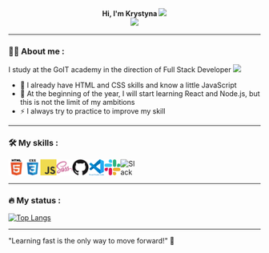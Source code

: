 <div align="center" ><b>Hi, I'm Krystyna </b> <img src="https://media.giphy.com/media/v1.Y2lkPTc5MGI3NjExMGJhdnh0YWRzOW12dXg1b3V5c21pcHdiamY4YXExb3ZjdnI0Znl5aiZlcD12MV9pbnRlcm5hbF9naWZfYnlfaWQmY3Q9cw/hvRJCLFzcasrR4ia7z/giphy.gif"  width="30px"/> </div>

<div id="header" align="center">
<img src="https://media.giphy.com/media/v1.Y2lkPTc5MGI3NjExZzBzYTl4amgzcW5tYTg1ang2djFmbHNvM3ZjdHQyeXEwNXg1dWVvbyZlcD12MV9pbnRlcm5hbF9naWZfYnlfaWQmY3Q9cw/rqd9R3yaDy16a8kDC1/giphy.gif" width="150" />
</div>

---

### :woman_technologist: About me :
I study at the GoIT academy in the direction of Full Stack Developer <img src="https://media.giphy.com/media/WUlplcMpOCEmTGBtBW/giphy.gif" width="30"> <br>
- :seedling: I already have HTML and CSS skills and know a little JavaScript <br>
- :telescope: At the beginning of the year, I will start learning React and Node.js, but this is not the limit of my ambitions<br> 
- :zap: I always try to practice to improve my skill

---

### :hammer_and_wrench: My skills :
<div>
<img align="left" alt="HTML5" width="32px" src="https://raw.githubusercontent.com/github/explore/80688e429a7d4ef2fca1e82350fe8e3517d3494d/topics/html/html.png" />
<img align="left" alt="CSS3" width="32px" src="https://raw.githubusercontent.com/github/explore/80688e429a7d4ef2fca1e82350fe8e3517d3494d/topics/css/css.png" />
<img align="left" alt="JavaScript" width="32px" src="https://raw.githubusercontent.com/github/explore/80688e429a7d4ef2fca1e82350fe8e3517d3494d/topics/javascript/javascript.png" />
<img align="left" alt="Sass" width="32px" src="https://raw.githubusercontent.com/github/explore/80688e429a7d4ef2fca1e82350fe8e3517d3494d/topics/sass/sass.png" />
<img align="left" alt="GitHub" width="32px" src="https://raw.githubusercontent.com/github/explore/78df643247d429f6cc873026c0622819ad797942/topics/github/github.png" />
<img align="left" alt="Visual Studio Code" width="32px" src="https://github.com/devicons/devicon/blob/master/icons/vscode/vscode-original-wordmark.svg" />
<img align="left" alt="Slack" width="32px" src="https://github.com/devicons/devicon/blob/master/icons/slack/slack-original.svg" />
<img align="left" alt="Slack" width="32px" src="https://github.com/goitacademy/vanilla-app-template/blob/main/src/public/favicon.svg" />
</div> <br> <br>

---

### :fire: My status :

[![Top Langs](https://github-readme-stats.vercel.app/api/top-langs/?username=KristinaHranovska&layout=donut&bg_color=3a485e&text_color=ffffff)](https://github.com/anuraghazra/github-readme-stats)

---

"Learning fast is the only way to move forward!" 🚀
